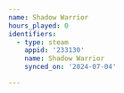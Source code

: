 ```yaml
---
name: Shadow Warrior
hours_played: 0
identifiers:
  - type: steam
    appid: '233130'
    name: Shadow Warrior
    synced_on: '2024-07-04'

---
```

